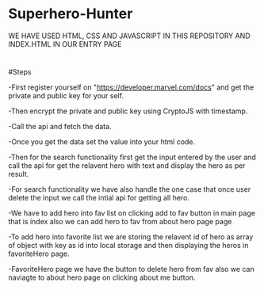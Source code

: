 # Superhero-Hunter

WE HAVE USED HTML, CSS AND JAVASCRIPT IN THIS REPOSITORY AND INDEX.HTML IN OUR ENTRY PAGE

#

#Steps

-First register yourself on "https://developer.marvel.com/docs" and get the private and public key for your self.

-Then encrypt the private and public key using CryptoJS with timestamp.

-Call the api and fetch the data.

-Once you get the data set the value into your html code.

-Then for the search functionality first get the input entered by the user and call the api for get the relavent hero with text and display the hero as per result.

-For search functionality we have also handle the one case that once user delete the input we call the intial api for getting all hero.

-We have to add hero into fav list on clicking add to fav button in main page that is index also we can add hero to fav from about hero page page

-To add hero into favorite list we are storing the relavent id of hero as array of object with key as id into local storage and then displaying the heros in favoriteHero page.

-FavoriteHero page we have the button to delete hero from fav also we can naviagte to about hero page on clicking about me button.
